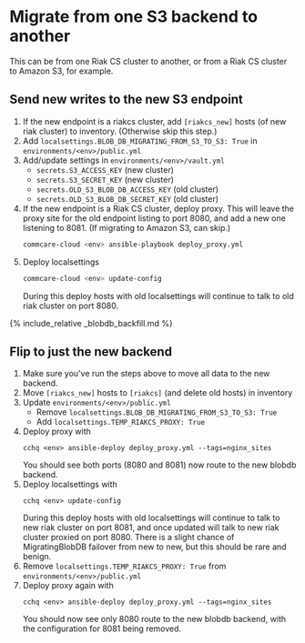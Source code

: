 # Migrate from one S3 backend to another

This can be from one Riak CS cluster to another,
or from a Riak CS cluster to Amazon S3, for example.

## Send new writes to the new S3 endpoint

1. If the new endpoint is a riakcs cluster,
   add `[riakcs_new]` hosts (of new riak cluster) to inventory.
   (Otherwise skip this step.)
2. Add `localsettings.BLOB_DB_MIGRATING_FROM_S3_TO_S3: True`
   in `environments/<env>/public.yml`
3. Add/update settings in `environments/<env>/vault.yml`
   - `secrets.S3_ACCESS_KEY` (new cluster)
   - `secrets.S3_SECRET_KEY` (new cluster)
   - `secrets.OLD_S3_BLOB_DB_ACCESS_KEY` (old cluster)
   - `secrets.OLD_S3_BLOB_DB_SECRET_KEY` (old cluster)
4. If the new endpoint is a Riak CS cluster, deploy proxy.
   This will leave the proxy site for the old endpoint listing to port 8080,
   and add a new one listening to 8081. (If migrating to Amazon S3, can skip.)
    ```bash
    commcare-cloud <env> ansible-playbook deploy_proxy.yml
    ```
5. Deploy localsettings
    ```bash
    commcare-cloud <env> update-config
    ```
   During this deploy hosts with old localsettings will continue to talk
   to old riak cluster on port 8080.

{% include_relative _blobdb_backfill.md %}

## Flip to just the new backend
1. Make sure you've run the steps above to move all data to the new backend.
2. Move `[riakcs_new]` hosts to `[riakcs]` (and delete old hosts) in inventory
3. Update `environments/<env>/public.yml`
   - Remove `localsettings.BLOB_DB_MIGRATING_FROM_S3_TO_S3: True`
   - Add    `localsettings.TEMP_RIAKCS_PROXY: True`
4. Deploy proxy with
   ```
   cchq <env> ansible-deploy deploy_proxy.yml --tags=nginx_sites 
   ```
   You should see both ports (8080 and 8081) now route to the new blobdb backend.
5. Deploy localsettings with
   ```
   cchq <env> update-config
   ```
   During this deploy hosts with old localsettings will continue to talk
   to new riak cluster on port 8081, and once updated will talk to new riak
   cluster proxied on port 8080. There is a slight chance of MigratingBlobDB
   failover from new to new, but this should be rare and benign.
6. Remove `localsettings.TEMP_RIAKCS_PROXY: True` from `environments/<env>/public.yml`
7. Deploy proxy again with
   ```
   cchq <env> ansible-deploy deploy_proxy.yml --tags=nginx_sites 
   ```
   You should now see only 8080 route to the new blobdb backend,
   with the configuration for 8081 being removed.
